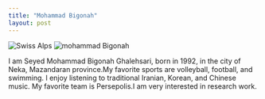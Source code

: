 ```yaml
---
title: "Mohammad Bigonah"
layout: post
---
```


![Swiss Alps](https://user-images.githubusercontent.com/4943215/55412536-edbba180-5567-11e9-9c70-6d33bca3f8ed.jpg)
![mohammad Bigonah](https://user-images.githubusercontent.com/4943215/55412536-edbba180-5567-11e9-9c70-6d33bca3f8ed.jpg)

I am Seyed Mohammad Bigonah Ghalehsari, born in 1992, in the city of Neka, Mazandaran province.My favorite sports are volleyball, football, and swimming. I enjoy listening to traditional Iranian, Korean, and Chinese music. My favorite team is Persepolis.I am very interested in research work.



